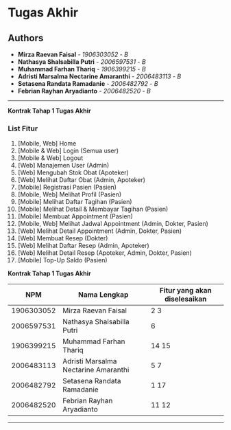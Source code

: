 # Tugas Akhir
## Authors
* **Mirza Raevan Faisal** - *1906303052* - *B*
* **Nathasya Shalsabilla Putri** - *2006597531* - *B*
* **Muhammad Farhan Thariq** - *1906399215* - *B*
* **Adristi Marsalma Nectarine Amaranthi** - *2006483113* - *B*
* **Setasena Randata Ramadanie** - *2006482792* - *B*
* **Febrian Rayhan Aryadianto** - *2006482520* - *B*

---
**Kontrak Tahap 1 Tugas Akhir**

### List Fitur
1. [Mobile, Web] Home
2. [Mobile & Web] Login (Semua user)
3. [Mobile & Web] Logout
4. [Web] Manajemen User (Admin)
5. [Web] Mengubah Stok Obat (Apoteker)
6. [Web] Melihat Daftar Obat (Admin, Apoteker)
7. [Mobile] Registrasi Pasien (Pasien)
8. [Mobile, Web] Melihat Profil (Pasien)
9. [Mobile] Melihat Daftar Tagihan (Pasien)
10. [Mobile] Melihat Detail & Membayar Tagihan (Pasien)
11. [Mobile] Membuat Appointment (Pasien)
12. [Mobile, Web] Melihat Jadwal Appointment (Admin, Dokter, Pasien)
13. [Web] Melihat Detail Appointment (Admin, Dokter, Pasien)
14. [Web] Membuat Resep (Dokter)
15. [Web] Melihat Daftar Resep (Admin, Apoteker)
16. [Web] Melihat Detail Resep (Apoteker, Admin, Dokter, Pasien)
17. [Mobile] Top-Up Saldo (Pasien)

**Kontrak Tahap 1 Tugas Akhir**

| NPM | Nama Lengkap | Fitur yang akan diselesaikan  |
| ----------| --- | ---------- | 
| 1906303052 | Mirza Raevan Faisal | 2 3 |
| 2006597531 | Nathasya Shalsabilla Putri | 6 |
| 1906399215 | Muhammad Farhan Thariq | 14 15 |
| 2006483113 | Adristi Marsalma Nectarine Amaranthi | 5 7 |
| 2006482792 | Setasena Randata Ramadanie | 1 17 |
| 2006482520 | Febrian Rayhan Aryadianto | 11 12 |
---